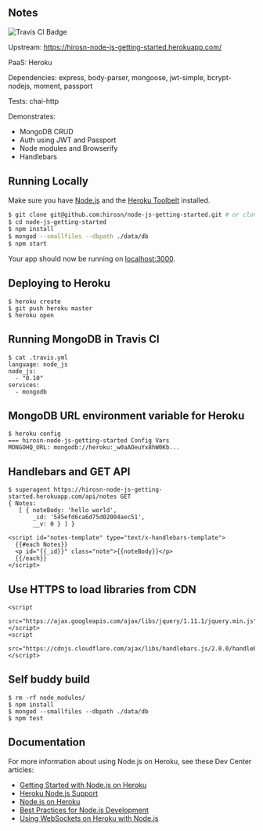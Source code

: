 ## Notes
<img src="https://travis-ci.org/HIROSN/node-js-getting-started.svg" alt="Travis CI Badge"></img>

Upstream: https://hirosn-node-js-getting-started.herokuapp.com/

PaaS: Heroku

Dependencies: express, body-parser, mongoose, jwt-simple, bcrypt-nodejs, moment, passport

Tests: chai-http

Demonstrates:
- MongoDB CRUD
- Auth using JWT and Passport
- Node modules and Browserify
- Handlebars

## Running Locally

Make sure you have [Node.js](http://nodejs.org/) and the [Heroku Toolbelt](https://toolbelt.heroku.com/) installed.

```sh
$ git clone git@github.com:hirosn/node-js-getting-started.git # or clone your own fork
$ cd node-js-getting-started
$ npm install
$ mongod --smallfiles --dbpath ./data/db
$ npm start
```

Your app should now be running on [localhost:3000](http://localhost:3000/).

## Deploying to Heroku

```
$ heroku create
$ git push heroku master
$ heroku open
```

## Running MongoDB in Travis CI

```
$ cat .travis.yml
language: node_js
node_js:
  - "0.10"
services:
  - mongodb
```

## MongoDB URL environment variable for Heroku

```
$ heroku config
=== hirosn-node-js-getting-started Config Vars
MONGOHQ_URL: mongodb://heroku:_w0aAOeuYx8hW0Kb...
```

## Handlebars and GET API

```
$ superagent https://hirosn-node-js-getting-started.herokuapp.com/api/notes GET
{ Notes:
   [ { noteBody: 'hello world',
       _id: '545efd6ca6d75d02004aec51',
       __v: 0 } ] }
```

```
<script id="notes-template" type="text/x-handlebars-template">
  {{#each Notes}}
  <p id="{{_id}}" class="note">{{noteBody}}</p>
  {{/each}}
</script>
```

## Use HTTPS to load libraries from CDN

```
<script
  src="https://ajax.googleapis.com/ajax/libs/jquery/1.11.1/jquery.min.js">
</script>
<script
  src="https://cdnjs.cloudflare.com/ajax/libs/handlebars.js/2.0.0/handlebars.min.js">
</script>
```

## Self buddy build

```
$ rm -rf node_modules/
$ npm install
$ mongod --smallfiles --dbpath ./data/db
$ npm test
```

## Documentation

For more information about using Node.js on Heroku, see these Dev Center articles:

- [Getting Started with Node.js on Heroku](https://devcenter.heroku.com/articles/getting-started-with-nodejs)
- [Heroku Node.js Support](https://devcenter.heroku.com/articles/nodejs-support)
- [Node.js on Heroku](https://devcenter.heroku.com/categories/nodejs)
- [Best Practices for Node.js Development](https://devcenter.heroku.com/articles/node-best-practices)
- [Using WebSockets on Heroku with Node.js](https://devcenter.heroku.com/articles/node-websockets)
